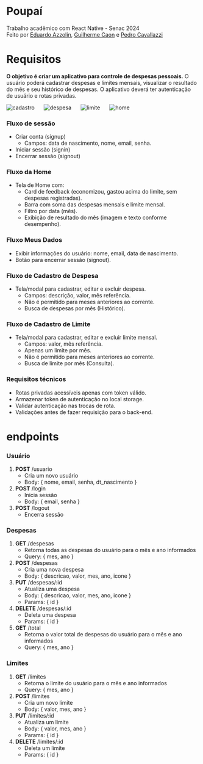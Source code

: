 # Poupaí
Trabalho acadêmico com React Native - Senac 2024 <br>
Feito por [Eduardo Azzolin](https://github.com/eduazzolin), [Guilherme Caon](https://github.com/caon-guilherme) e [Pedro Cavallazzi](https://github.com/PedroCavallazzi)
# Requisitos
**O objetivo é criar um aplicativo para controle de despesas pessoais.** O usuário poderá cadastrar despesas e limites mensais, visualizar o resultado do mês e seu histórico de despesas. O aplicativo deverá ter autenticação de usuário e rotas privadas.

![cadastro](https://github.com/eduazzolin/poupai/assets/114076084/1ab8c44f-0579-4f8c-8aae-246c3aa8f13c)⠀⠀
![despesa](https://github.com/eduazzolin/poupai/assets/114076084/f4810ad5-7474-48c0-b992-6968df47427d)⠀⠀
![limite](https://github.com/eduazzolin/poupai/assets/114076084/ca367a96-778b-46ce-a576-0b736c367186)⠀⠀
![home](https://github.com/eduazzolin/poupai/assets/114076084/39833702-e5fc-4e58-badb-3df52cbbcf32)

### Fluxo de sessão
- Criar conta (signup)
  - Campos: data de nascimento, nome, email, senha.
- Iniciar sessão (signin)
- Encerrar sessão (signout)
### Fluxo da Home
- Tela de Home com:
  - Card de feedback (economizou, gastou acima do limite, sem despesas registradas).
  - Barra com soma das despesas mensais e limite mensal.
  - Filtro por data (mês).
  - Exibição de resultado do mês (imagem e texto conforme desempenho).
### Fluxo Meus Dados
- Exibir informações do usuário: nome, email, data de nascimento.
- Botão para encerrar sessão (signout).
### Fluxo de Cadastro de Despesa
- Tela/modal para cadastrar, editar e excluir despesa.
  - Campos: descrição, valor, mês referência.
  - Não é permitido para meses anteriores ao corrente. 
  - Busca de despesas por mês (Histórico).
### Fluxo de Cadastro de Limite
- Tela/modal para cadastrar, editar e excluir limite mensal.
  - Campos: valor, mês referência.
  - Apenas um limite por mês.
  - Não é permitido para meses anteriores ao corrente.
  - Busca de limite por mês (Consulta).
### Requisitos técnicos
- Rotas privadas acessíveis apenas com token válido.
- Armazenar token de autenticação no local storage.
- Validar autenticação nas trocas de rota.
- Validações antes de fazer requisição para o back-end.
# endpoints
### Usuário
1. **POST** /usuario
   - Cria um novo usuário
   - Body: { nome, email, senha, dt_nascimento }
2. **POST** /login
   - Inicia sessão
   - Body: { email, senha }
3. **POST** /logout
    - Encerra sessão
### Despesas
1. **GET** /despesas
   - Retorna todas as despesas do usuário para o mês e ano informados
   - Query: { mes, ano }
2. **POST** /despesas
   - Cria uma nova despesa
   - Body: { descricao, valor, mes, ano, icone }
3. **PUT** /despesas/:id
    - Atualiza uma despesa
    - Body: { descricao, valor, mes, ano, icone }
    - Params: { id }
4. **DELETE** /despesas/:id
    - Deleta uma despesa
    - Params: { id }
5. **GET** /total
    - Retorna o valor total de despesas do usuário para o mês e ano informados
    - Query: { mes, ano }
### Limites
1. **GET** /limites
   - Retorna o limite do usuário para o mês e ano informados
   - Query: { mes, ano }
2. **POST** /limites
    - Cria um novo limite
    - Body: { valor, mes, ano }
3. **PUT** /limites/:id
    - Atualiza um limite
    - Body: { valor, mes, ano }
    - Params: { id }
4. **DELETE** /limites/:id
    - Deleta um limite
    - Params: { id }
